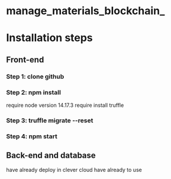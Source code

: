 # manage_materials_blockchain_
# Installation steps
## Front-end
### Step 1: clone github
### Step 2: npm install 
require node version 14.17.3
require install truffle 
### Step 3: truffle migrate --reset 
### Step 4: npm start 
## Back-end and database 
have already deploy in clever cloud 
have already to use 
